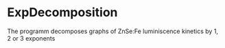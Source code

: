 # ExpDecomposition
The programm decomposes graphs of ZnSe:Fe luminiscence kinetics by 1, 2 or 3 exponents
